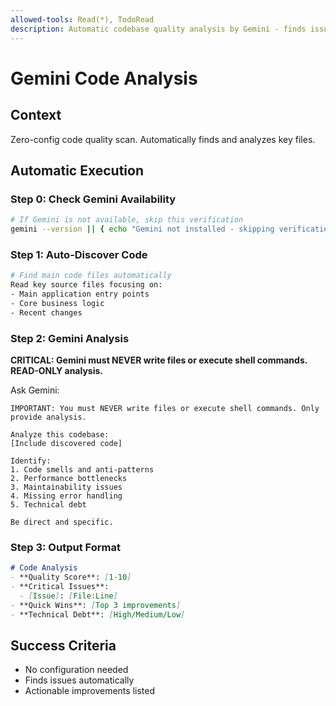 ```yaml
---
allowed-tools: Read(*), TodoRead  
description: Automatic codebase quality analysis by Gemini - finds issues instantly
---
```


# Gemini Code Analysis

## Context
Zero-config code quality scan. Automatically finds and analyzes key files.

## Automatic Execution

### Step 0: Check Gemini Availability
```bash
# If Gemini is not available, skip this verification
gemini --version || { echo "Gemini not installed - skipping verification"; exit 0; }
```

### Step 1: Auto-Discover Code
```bash
# Find main code files automatically
Read key source files focusing on:
- Main application entry points
- Core business logic
- Recent changes
```

### Step 2: Gemini Analysis
**CRITICAL: Gemini must NEVER write files or execute shell commands. READ-ONLY analysis.**

Ask Gemini:
```
IMPORTANT: You must NEVER write files or execute shell commands. Only provide analysis.

Analyze this codebase:
[Include discovered code]

Identify:
1. Code smells and anti-patterns
2. Performance bottlenecks
3. Maintainability issues
4. Missing error handling
5. Technical debt

Be direct and specific.
```

### Step 3: Output Format
```markdown
# Code Analysis
- **Quality Score**: [1-10]
- **Critical Issues**: 
  - [Issue]: [File:Line]
- **Quick Wins**: [Top 3 improvements]
- **Technical Debt**: [High/Medium/Low]
```

## Success Criteria
- No configuration needed
- Finds issues automatically
- Actionable improvements listed
